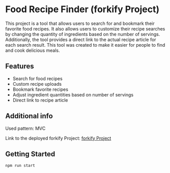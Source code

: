 # Food Recipe Finder (forkify Project)

This project is a tool that allows users to search for and bookmark their favorite food recipes. It also allows users to customize their recipe searches by changing the quantity of ingredients based on the number of servings. Additionally, the tool provides a direct link to the actual recipe article for each search result. This tool was created to make it easier for people to find and cook delicious meals.

## Features

- Search for food recipes
- Custom recipe uploads
- Bookmark favorite recipes
- Adjust ingredient quantities based on number of servings
- Direct link to recipe article

## Additional info

Used pattern: MVC

Link to the deployed forkify Project: [forkify Project](https://forkify-mahmoud-abdullah.netlify.app/)

## Getting Started

```
npm run start
```
